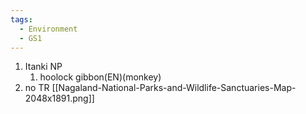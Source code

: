 ```yaml
---
tags:
  - Environment
  - GS1
---
```

1. Itanki NP
	1. hoolock gibbon(EN)(monkey)
2. no TR
[[Nagaland-National-Parks-and-Wildlife-Sanctuaries-Map-2048x1891.png]]